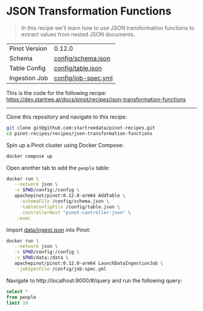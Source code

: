 # JSON Transformation Functions

> In this recipe we'll learn how to use JSON transformation functions to extract values from nested JSON documents.

<table>
  <tr>
    <td>Pinot Version</td>
    <td>0.12.0</td>
  </tr>
  <tr>
    <td>Schema</td>
    <td><a href="config/schema.json">config/schema.json</a></td>
  </tr>
    <tr>
    <td>Table Config</td>
    <td><a href="config/table.json">config/table.json</a></td>
  </tr>
      <tr>
    <td>Ingestion Job</td>
    <td><a href="config/job-spec.yml">config/job-spec.yml</a></td>
  </tr>
</table>

This is the code for the following recipe: https://dev.startree.ai/docs/pinot/recipes/json-transformation-functions

***

Clone this repository and navigate to this recipe:

```bash
git clone git@github.com:startreedata/pinot-recipes.git
cd pinot-recipes/recipes/json-transformation-functions
```

Spin up a Pinot cluster using Docker Compose:

```bash
docker compose up
```

Open another tab to add the `people` table:

```bash
docker run \
   --network json \
   -v $PWD/config:/config \
   apachepinot/pinot:0.12.0-arm64 AddTable \
     -schemaFile /config/schema.json \
     -tableConfigFile /config/table.json \
     -controllerHost "pinot-controller-json" \
    -exec
```

Import [data/ingest.json](data/import.json) into Pinot:

```bash
docker run \
   --network json \
   -v $PWD/config:/config \
   -v $PWD/data:/data \
   apachepinot/pinot:0.12.0-arm64 LaunchDataIngestionJob \
    -jobSpecFile /config/job-spec.yml
```

Navigate to http://localhost:9000/#/query and run the following query:

```sql
select * 
from people 
limit 10
```
